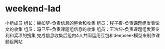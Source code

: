 # weekend-lad
小组成员
组长：魏如梦-负责信息的整合和收集
组员：程子夜-负责课题组发表论文的收集
组员：冯巳平-负责课题组信息的收集
组员：王浩坤-负责课题组发表专利和奖项的搜集
完成信息收集后组内4人共同运用豆包和deepseek模型来制作课题组网站
